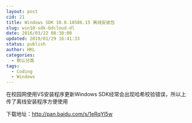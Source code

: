 ```yaml
---
layout: post
cid: 21
title: Windows SDK 10.0.10586.15 离线安装包
slug: win10-sdk-bdcloud-dl
date: 2016/03/22 08:38:00
updated: 2019/01/29 16:41:33
status: publish
author: HKL
categories: 
  - 默认分类
tags: 
  - Coding
  - Windows
---
```



在校园网使用VS安装程序更新Windows SDK经常会出现哈希校验错误，所以上传了离线安装程序方便使用

下载地址：http://pan.baidu.com/s/1eRqYl5w